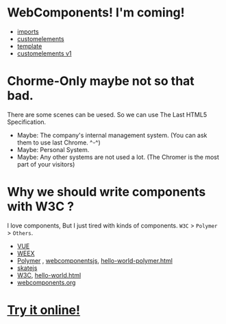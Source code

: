 # WebComponents! I'm coming!
* [imports](https://www.html5rocks.com/en/tutorials/webcomponents/imports/)
* [customelements](https://www.html5rocks.com/en/tutorials/webcomponents/customelements/)
* [template](https://www.html5rocks.com/en/tutorials/webcomponents/template/)
* [customelements v1](https://developers.google.com/web/fundamentals/getting-started/primers/customelements)


# Chorme-Only maybe not so that bad.
There are some scenes can be uesed. So we can use The Last HTML5 Specification.
* Maybe: The company's internal management system. (You can ask them to use last Chrome. ^-^)
* Maybe: Personal System.
* Maybe: Any other systems are not used a lot. (The Chromer is the most part of your visitors)

# Why we should write components with W3C ?

I love components, But I just tired with kinds of components.  `W3C` > `Polymer` > `Others`.

* [VUE](http://vuejs.org/guide/single-file-components.html)
* [WEEX](http://alibaba.github.io/weex/doc/syntax/composed-component.html)
* [Polymer](https://github.com/Polymer/polymer) , [webcomponentsjs](https://github.com/webcomponents/webcomponentsjs), [hello-world-polymer.html](https://github.com/webcomponents/hello-world-polymer/blob/master/hello-world.html)
* [skatejs](https://github.com/skatejs/skatejs)
* [W3C](http://w3c.github.io/webcomponents/spec/custom/), [hello-world.html](https://github.com/webcomponents/hello-world-element/blob/master/hello-world.html)
* [webcomponents.org](http://webcomponents.org/)

# [Try it online!](https://zhoukekestar.github.io/webcomponents/)
